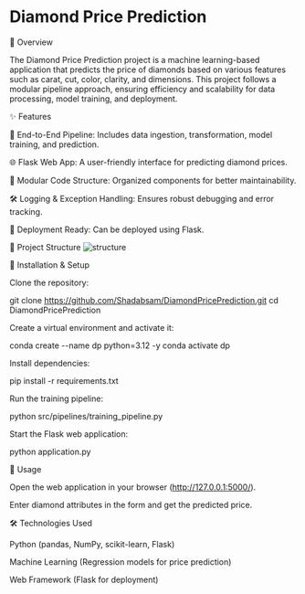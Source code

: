 # Diamond Price Prediction



📌 Overview

The Diamond Price Prediction project is a machine learning-based application that predicts the price of diamonds based on various features such as carat, cut, color, clarity, and dimensions. This project follows a modular pipeline approach, ensuring efficiency and scalability for data processing, model training, and deployment.

✨ Features

🚀 End-to-End Pipeline: Includes data ingestion, transformation, model training, and prediction.

🌐 Flask Web App: A user-friendly interface for predicting diamond prices.

📂 Modular Code Structure: Organized components for better maintainability.

🛠 Logging & Exception Handling: Ensures robust debugging and error tracking.

📌 Deployment Ready: Can be deployed using Flask.

📁 Project Structure
![structure](https://github.com/user-attachments/assets/cb4637ed-6c40-4f2b-98da-14f1c1b13bf4)


🔧 Installation & Setup

Clone the repository:

git clone https://github.com/Shadabsam/DiamondPricePrediction.git
cd DiamondPricePrediction

Create a virtual environment and activate it:

conda create --name dp python=3.12 -y
conda activate dp

Install dependencies:

pip install -r requirements.txt

Run the training pipeline:

python src/pipelines/training_pipeline.py

Start the Flask web application:

python application.py

🚀 Usage

Open the web application in your browser (http://127.0.0.1:5000/).

Enter diamond attributes in the form and get the predicted price.

🛠 Technologies Used

Python (pandas, NumPy, scikit-learn, Flask)

Machine Learning (Regression models for price prediction)

Web Framework (Flask for deployment)
